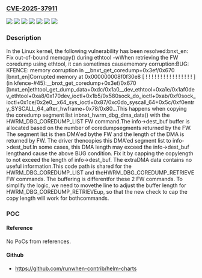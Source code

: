 ### [CVE-2025-37911](https://cve.mitre.org/cgi-bin/cvename.cgi?name=CVE-2025-37911)
![](https://img.shields.io/static/v1?label=Product&message=Linux&color=blue)
![](https://img.shields.io/static/v1?label=Version&message=&color=brightgreen)
![](https://img.shields.io/static/v1?label=Version&message=4bf973a1f84aefb64750bdb3afe72d54de3199d7%20&color=brightgreen)
![](https://img.shields.io/static/v1?label=Version&message=5.5%20&color=brightgreen)
![](https://img.shields.io/static/v1?label=Version&message=a76837dd731b68cc3b5690470bc9efa2a8e3801a%20&color=brightgreen)
![](https://img.shields.io/static/v1?label=Version&message=c74751f4c39232c31214ec6a3bc1c7e62f5c728b%20&color=brightgreen)
![](https://img.shields.io/static/v1?label=Vulnerability&message=n%2Fa&color=blue)

### Description

In the Linux kernel, the following vulnerability has been resolved:bnxt_en: Fix out-of-bound memcpy() during ethtool -wWhen retrieving the FW coredump using ethtool, it can sometimes causememory corruption:BUG: KFENCE: memory corruption in __bnxt_get_coredump+0x3ef/0x670 [bnxt_en]Corrupted memory at 0x000000008f0f30e8 [ ! ! ! ! ! ! ! ! ! ! ! ! ! ! ! ! ] (in kfence-#45):__bnxt_get_coredump+0x3ef/0x670 [bnxt_en]ethtool_get_dump_data+0xdc/0x1a0__dev_ethtool+0xa1e/0x1af0dev_ethtool+0xa8/0x170dev_ioctl+0x1b5/0x580sock_do_ioctl+0xab/0xf0sock_ioctl+0x1ce/0x2e0__x64_sys_ioctl+0x87/0xc0do_syscall_64+0x5c/0xf0entry_SYSCALL_64_after_hwframe+0x78/0x80...This happens when copying the coredump segment list inbnxt_hwrm_dbg_dma_data() with the HWRM_DBG_COREDUMP_LIST FW command.The info->dest_buf buffer is allocated based on the number of coredumpsegments returned by the FW.  The segment list is then DMA'ed bythe FW and the length of the DMA is returned by FW.  The driver thencopies this DMA'ed segment list to info->dest_buf.In some cases, this DMA length may exceed the info->dest_buf lengthand cause the above BUG condition.  Fix it by capping the copylength to not exceed the length of info->dest_buf.  The extraDMA data contains no useful information.This code path is shared for the HWRM_DBG_COREDUMP_LIST and theHWRM_DBG_COREDUMP_RETRIEVE FW commands.  The buffering is differentfor these 2 FW commands.  To simplify the logic, we need to movethe line to adjust the buffer length for HWRM_DBG_COREDUMP_RETRIEVEup, so that the new check to cap the copy length will work for bothcommands.

### POC

#### Reference
No PoCs from references.

#### Github
- https://github.com/runwhen-contrib/helm-charts

